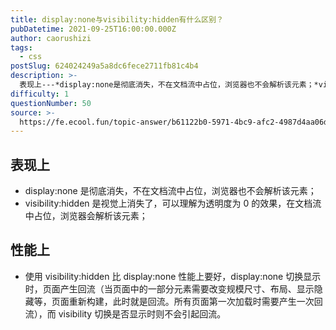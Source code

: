 ```yaml
---
title: display:none与visibility:hidden有什么区别？
pubDatetime: 2021-09-25T16:00:00.000Z
author: caorushizi
tags:
  - css
postSlug: 624024249a5a8dc6fece2711fb81c4b4
description: >-
  表现上---*display:none是彻底消失，不在文档流中占位，浏览器也不会解析该元素；*visibility:hidden是视觉上消失了，可以理解为透明度为0的效果，在文档流中占位，浏览器会解析
difficulty: 1
questionNumber: 50
source: >-
  https://fe.ecool.fun/topic-answer/b61122b0-5971-4bc9-afc2-4987d4aa06d7?orderBy=updateTime&order=desc&tagId=11
---
```


## 表现上

- display:none 是彻底消失，不在文档流中占位，浏览器也不会解析该元素；
- visibility:hidden 是视觉上消失了，可以理解为透明度为 0 的效果，在文档流中占位，浏览器会解析该元素；

## 性能上

- 使用 visibility:hidden 比 display:none 性能上要好，display:none 切换显示时，页面产生回流（当页面中的一部分元素需要改变规模尺寸、布局、显示隐藏等，页面重新构建，此时就是回流。所有页面第一次加载时需要产生一次回流），而 visibility 切换是否显示时则不会引起回流。
